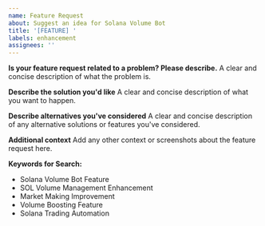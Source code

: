 ```yaml
---
name: Feature Request
about: Suggest an idea for Solana Volume Bot
title: '[FEATURE] '
labels: enhancement
assignees: ''
---
```


**Is your feature request related to a problem? Please describe.**
A clear and concise description of what the problem is.

**Describe the solution you'd like**
A clear and concise description of what you want to happen.

**Describe alternatives you've considered**
A clear and concise description of any alternative solutions or features you've considered.

**Additional context**
Add any other context or screenshots about the feature request here.

**Keywords for Search:**
- Solana Volume Bot Feature
- SOL Volume Management Enhancement
- Market Making Improvement
- Volume Boosting Feature
- Solana Trading Automation 